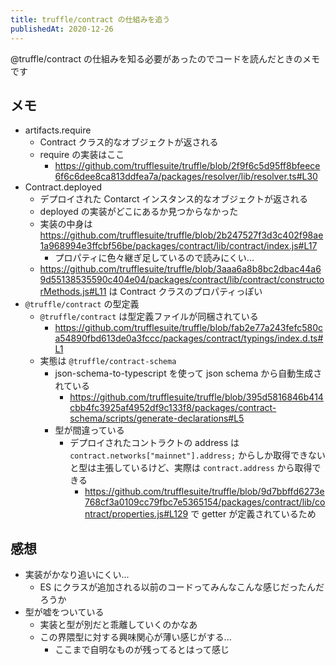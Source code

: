 ```yaml
---
title: truffle/contract の仕組みを追う
publishedAt: 2020-12-26
---
```


@truffle/contract の仕組みを知る必要があったのでコードを読んだときのメモです

## メモ

- artifacts.require
  - Contract クラス的なオブジェクトが返される
  - require の実装はここ
    - https://github.com/trufflesuite/truffle/blob/2f9f6c5d95ff8bfeece6f6c6dee8ca813ddfea7a/packages/resolver/lib/resolver.ts#L30
- Contract.deployed
  - デプロイされた Contarct インスタンス的なオブジェクトが返される
  - deployed の実装がどこにあるか見つからなかった
  - 実装の中身は https://github.com/trufflesuite/truffle/blob/2b247527f3d3c402f98ae1a968994e3ffcbf56be/packages/contract/lib/contract/index.js#L17
    - プロパティに色々継ぎ足しているので読みにくい...
  - https://github.com/trufflesuite/truffle/blob/3aaa6a8b8bc2dbac44a69d55138535590c404e04/packages/contract/lib/contract/constructorMethods.js#L11 は Contract クラスのプロパティっぽい
- `@truffle/contract` の型定義
  - `@truffle/contract` は型定義ファイルが同梱されている
    - https://github.com/trufflesuite/truffle/blob/fab2e77a243fefc580ca54890fbd613de0a3fccc/packages/contract/typings/index.d.ts#L1
  - 実態は `@truffle/contract-schema`
    - json-schema-to-typescript を使って json schema から自動生成されている
      - https://github.com/trufflesuite/truffle/blob/395d5816846b414cbb4fc3925af4952df9c133f8/packages/contract-schema/scripts/generate-declarations#L5
    - 型が間違っている
      - デプロイされたコントラクトの address は `contract.networks["mainnet"].address;` からしか取得できないと型は主張しているけど、実際は `contract.address` から取得できる
        - https://github.com/trufflesuite/truffle/blob/9d7bbffd6273e768cf3a0109cc79fbc7e5365154/packages/contract/lib/contract/properties.js#L129 で getter が定義されているため

## 感想

- 実装がかなり追いにくい...
  - ES にクラスが追加される以前のコードってみんなこんな感じだったんだろうか
- 型が嘘をついている
  - 実装と型が別だと乖離していくのかなあ
  - この界隈型に対する興味関心が薄い感じがする...
    - ここまで自明なものが残ってるとはって感じ
